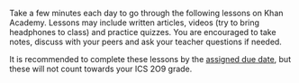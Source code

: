 Take a few minutes each day to go through the following lessons on Khan Academy. Lessons may include written articles, videos (try to bring headphones to class) and practice quizzes. You are encouraged to take notes, discuss with your peers and ask your teacher questions if needed.

It is recommended to complete these lessons by the [assigned due date](./Due-Dates-and-Submission-Details), but these will not count towards your ICS 2O9 grade.
